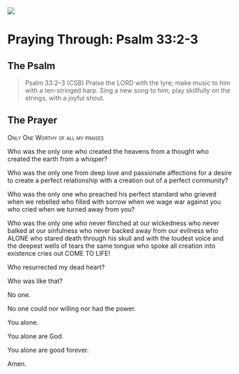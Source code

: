 <img class="intro-right" src="/images/art-paris-psalter.jpg">

# Praying Through: Psalm 33:2-3

## The Psalm

>Psalm 33:2–3 (CSB)   Praise the LORD with the lyre; make music to him with a ten-stringed harp. Sing a new song to him; play skillfully on the strings, with a joyful shout.

## The Prayer

<div style="font-variant: small-caps;">
Only One Worthy of all my praises
</div>

Who was the only one
  who created the heavens
  from a thought
  who created the earth
  from a whisper?

Who was the only one
  from deep love
  and passionate affections
  for a desire
  to create a perfect relationship
  with a creation
  out of a perfect community?

Who was the only one
  who preached his perfect standard
  who grieved when we rebelled
  who filled with sorrow
    when we wage war against you
  who cried when we turned away from you?

Who was the only one
  who never flinched at our wickedness
  who never balked at our sinfulness
  who never backed away from our evilness
  who ALONE who stared death
    through his skull
    and with the loudest voice
    and the deepest wells of tears
    the same tongue who spoke
    all creation into existence
    cries out
    COME TO LIFE!

Who resurrected my dead heart?

Who was like that?

No one.

No one could nor willing nor had the power.

You alone.

You alone are God.

You alone are good forever.

Amen.
